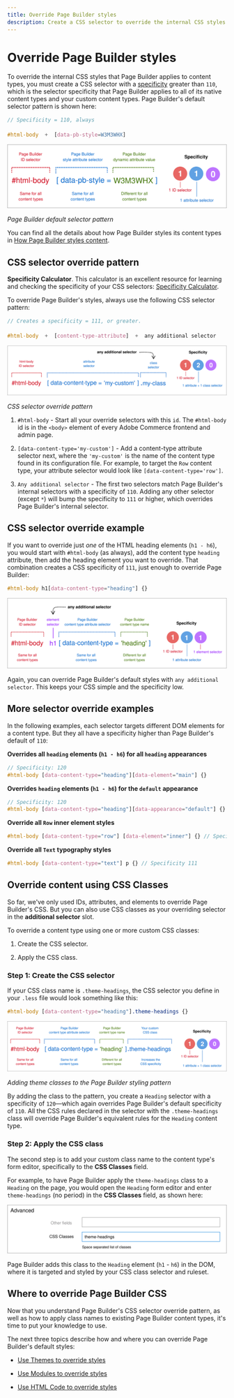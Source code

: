 ```yaml
---
title: Override Page Builder styles
description: Create a CSS selector to override the internal CSS styles that Page Builder applies to content types.
---
```


# Override Page Builder styles

To override the internal CSS styles that Page Builder applies to content types, you must create a CSS selector with a [specificity](https://developer.mozilla.org/en-US/docs/Web/CSS/Specificity) greater than `110`, which is the selector specificity that Page Builder applies to all of its native content types and your custom content types. Page Builder's default selector pattern is shown here:

```scss
// Specificity = 110, always

#html-body  +  [data-pb-style=W3M3WHX]
```

![Default style selector](../../_images/page-builder/pagebuilder-style-selector.svg)

*Page Builder default selector pattern*

You can find all the details about how Page Builder styles its content types in [How Page Builder styles content](index.md).

## CSS selector override pattern

<InlineAlert variant="info" slots="text"/>

**Specificity Calculator**. This calculator is an excellent resource for learning and checking the specificity of your CSS selectors: [Specificity Calculator](https://specificity.keegan.st/).

To override Page Builder's styles, always use the following CSS selector pattern:

```scss
// Creates a specificity = 111, or greater.

#html-body  +  [content-type-attribute]  +  any additional selector
```

![CSS selector override pattern](../../_images/page-builder/pagebuilder-style-override-pattern-class.svg)

*CSS selector override pattern*

1. `#html-body` - Start all your override selectors with this `id`. The `#html-body` id is in the `<body>` element of every Adobe Commerce frontend and admin page.

1. `[data-content-type='my-custom']` - Add a content-type attribute selector next, where the `'my-custom'` is the name of the content type found in its configuration file. For example, to target the `Row` content type, your attribute selector would look like `[data-content-type='row']`.

1. `Any additional selector` - The first two selectors match Page Builder's internal selectors with a specificity of `110`. Adding any other selector (except `*`) will bump the specificity to `111` or higher, which overrides Page Builder's internal selector.

## CSS selector override example

If you want to override just *one* of the HTML heading elements (`h1 - h6`), you would start with `#html-body` (as always), add the content type `heading` attribute, then add the heading element you want to override. That combination creates a CSS specificity of `111`, just enough to override Page Builder:

```scss
#html-body h1[data-content-type="heading"] {}
```

![Page Builder style selector](../../_images/page-builder/pagebuilder-style-override-element-selector.svg)

Again, you can override Page Builder's default styles with `any additional selector`. This keeps your CSS simple and the specificity low.

## More selector override examples

In the following examples, each selector targets different DOM elements for a content type. But they all have a specificity higher than Page Builder's default of `110`:

**Overrides all `heading` elements (`h1 - h6`) for all `heading` appearances**

```scss
// Specificity: 120
#html-body [data-content-type="heading"][data-element="main"] {}
```

**Overrides `heading` elements (`h1 - h6`) for the `default` appearance**

```scss
// Specificity: 120
#html-body [data-content-type="heading"][data-appearance="default"] {}
```

**Override all `Row` inner element styles**

```scss
#html-body [data-content-type="row"] [data-element="inner"] {} // Specificity 120
```

**Override all `Text` typography styles**

```scss
#html-body [data-content-type="text"] p {} // Specificity 111
```

## Override content using CSS Classes

So far, we've only used IDs, attributes, and elements to override Page Builder's CSS. But you can also use CSS classes as your overriding selector in the **additional selector** slot.

To override a content type using one or more custom CSS classes:

1. Create the CSS selector.

1. Apply the CSS class.

### Step 1: Create the CSS selector

If your CSS class name is `.theme-headings`, the CSS selector you define in your `.less` file would look something like this:

```scss
#html-body [data-content-type="heading"].theme-headings {}
```

![Page Builder style selector](../../_images/page-builder/pagebuilder-style-override-selector.svg)

*Adding theme classes to the Page Builder styling pattern*

By adding the class to the pattern, you create a `Heading` selector with a specificity of `120`—which again overrides Page Builder's default specificity of `110`. All the CSS rules declared in the selector with the `.theme-headings` class will override Page Builder's equivalent rules for the `Heading` content type.

### Step 2: Apply the CSS class

The second step is to add your custom class name to the content type's form editor, specifically to the **CSS Classes** field.

For example, to have Page Builder apply the `theme-headings` class to a `Heading` on the page, you would open the `Heading` form editor and enter `theme-headings` (no period) in the **CSS Classes** field, as shown here:

![Add CSS class to content type](../../_images/page-builder/css-classes-field.svg)

Page Builder adds this class to the `Heading` element (`h1` - `h6`) in the DOM, where it is targeted and styled by your CSS class selector and ruleset.

## Where to override Page Builder CSS

Now that you understand Page Builder's CSS selector override pattern, as well as how to apply class names to existing Page Builder content types, it's time to put your knowledge to use.

The next three topics describe how and where you can override Page Builder's default styles:

-  [Use Themes to override styles](use-themes-to-override-styles.md)

-  [Use Modules to override styles](use-modules-to-override-styles.md)

-  [Use HTML Code to override styles](use-htmlcode-to-override-styles.md)
